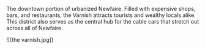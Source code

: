 The downtown portion of urbanized Newfaire. Filled with expensive shops, bars, and restaurants, the Varnish attracts tourists and wealthy locals alike. This district also serves as the central hub for the cable cars that stretch out across all of Newfaire.

![[the varnish.jpg]]